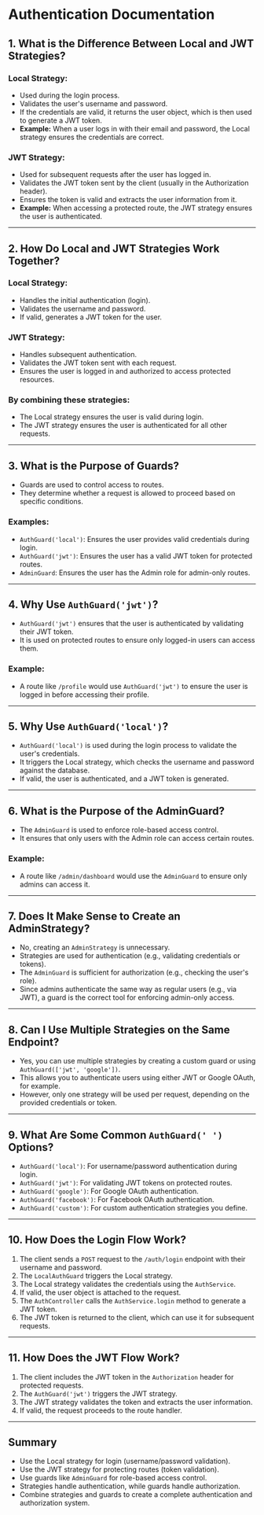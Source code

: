 # Authentication Documentation

## 1. What is the Difference Between Local and JWT Strategies?

### Local Strategy:
- Used during the login process.
- Validates the user's username and password.
- If the credentials are valid, it returns the user object, which is then used to generate a JWT token.
- **Example:** When a user logs in with their email and password, the Local strategy ensures the credentials are correct.

### JWT Strategy:
- Used for subsequent requests after the user has logged in.
- Validates the JWT token sent by the client (usually in the Authorization header).
- Ensures the token is valid and extracts the user information from it.
- **Example:** When accessing a protected route, the JWT strategy ensures the user is authenticated.

---

## 2. How Do Local and JWT Strategies Work Together?

### Local Strategy:
- Handles the initial authentication (login).
- Validates the username and password.
- If valid, generates a JWT token for the user.

### JWT Strategy:
- Handles subsequent authentication.
- Validates the JWT token sent with each request.
- Ensures the user is logged in and authorized to access protected resources.

### By combining these strategies:
- The Local strategy ensures the user is valid during login.
- The JWT strategy ensures the user is authenticated for all other requests.

---

## 3. What is the Purpose of Guards?
- Guards are used to control access to routes.
- They determine whether a request is allowed to proceed based on specific conditions.

### Examples:
- `AuthGuard('local')`: Ensures the user provides valid credentials during login.
- `AuthGuard('jwt')`: Ensures the user has a valid JWT token for protected routes.
- `AdminGuard`: Ensures the user has the Admin role for admin-only routes.

---

## 4. Why Use `AuthGuard('jwt')`?
- `AuthGuard('jwt')` ensures that the user is authenticated by validating their JWT token.
- It is used on protected routes to ensure only logged-in users can access them.

### Example:
- A route like `/profile` would use `AuthGuard('jwt')` to ensure the user is logged in before accessing their profile.

---

## 5. Why Use `AuthGuard('local')`?
- `AuthGuard('local')` is used during the login process to validate the user's credentials.
- It triggers the Local strategy, which checks the username and password against the database.
- If valid, the user is authenticated, and a JWT token is generated.

---

## 6. What is the Purpose of the AdminGuard?
- The `AdminGuard` is used to enforce role-based access control.
- It ensures that only users with the Admin role can access certain routes.

### Example:
- A route like `/admin/dashboard` would use the `AdminGuard` to ensure only admins can access it.

---

## 7. Does It Make Sense to Create an AdminStrategy?
- No, creating an `AdminStrategy` is unnecessary.
- Strategies are used for authentication (e.g., validating credentials or tokens).
- The `AdminGuard` is sufficient for authorization (e.g., checking the user's role).
- Since admins authenticate the same way as regular users (e.g., via JWT), a guard is the correct tool for enforcing admin-only access.

---

## 8. Can I Use Multiple Strategies on the Same Endpoint?
- Yes, you can use multiple strategies by creating a custom guard or using `AuthGuard(['jwt', 'google'])`.
- This allows you to authenticate users using either JWT or Google OAuth, for example.
- However, only one strategy will be used per request, depending on the provided credentials or token.

---

## 9. What Are Some Common `AuthGuard(' ')` Options?
- `AuthGuard('local')`: For username/password authentication during login.
- `AuthGuard('jwt')`: For validating JWT tokens on protected routes.
- `AuthGuard('google')`: For Google OAuth authentication.
- `AuthGuard('facebook')`: For Facebook OAuth authentication.
- `AuthGuard('custom')`: For custom authentication strategies you define.

---

## 10. How Does the Login Flow Work?
1. The client sends a `POST` request to the `/auth/login` endpoint with their username and password.
2. The `LocalAuthGuard` triggers the Local strategy.
3. The Local strategy validates the credentials using the `AuthService`.
4. If valid, the user object is attached to the request.
5. The `AuthController` calls the `AuthService.login` method to generate a JWT token.
6. The JWT token is returned to the client, which can use it for subsequent requests.

---

## 11. How Does the JWT Flow Work?
1. The client includes the JWT token in the `Authorization` header for protected requests.
2. The `AuthGuard('jwt')` triggers the JWT strategy.
3. The JWT strategy validates the token and extracts the user information.
4. If valid, the request proceeds to the route handler.

---

## Summary
- Use the Local strategy for login (username/password validation).
- Use the JWT strategy for protecting routes (token validation).
- Use guards like `AdminGuard` for role-based access control.
- Strategies handle authentication, while guards handle authorization.
- Combine strategies and guards to create a complete authentication and authorization system.